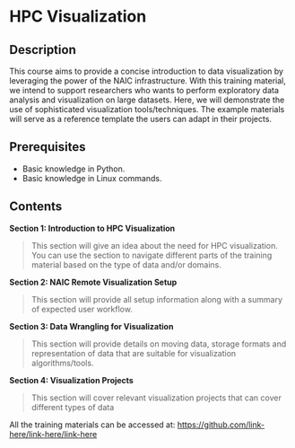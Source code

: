 # HPC Visualization
## Description
This course aims to provide a concise introduction to data visualization by leveraging the power of the NAIC infrastructure. With this training material, we intend to support researchers who wants to perform exploratory data analysis and visualization on large datasets. Here, we will demonstrate the use of sophisticated visualization tools/techniques. The example materials will serve as a reference template the users can adapt in their projects.

## Prerequisites
- Basic knowledge in Python.
- Basic knowledge in Linux commands.

## Contents
**Section 1: Introduction to HPC Visualization**
> This section will give an idea about the need for HPC visualization. You can use the section to navigate different parts of the training material based on the type of data and/or domains.

**Section 2: NAIC Remote Visualization Setup**
> This section will provide all setup information along with a summary of expected user workflow. 

**Section 3: Data Wrangling for Visualization**
> This section will provide details on moving data, storage formats and representation of data that are suitable for visualization algorithms/tools.

**Section 4: Visualization Projects**
> This section will cover relevant visualization projects that can cover different types of data

All the training materials can be accessed at:
https://github.com/link-here/link-here/link-here



